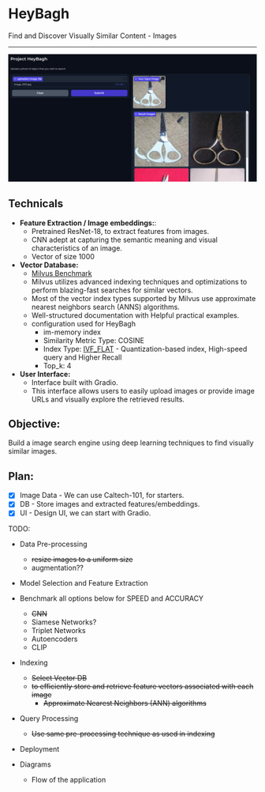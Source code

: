 # HeyBagh
Find and Discover Visually Similar Content - Images

---
![HeyBagh](https://github.com/MeAmarP/HeyBagh/blob/ce1f3925be0a35c4a33a63d8d2c4faef217ec5a9/assets/gradio_interface.png)


## Technicals
- **Feature Extraction / Image embeddings:**: 
  - Pretrained ResNet-18, to extract features from images. 
  - CNN adept at capturing the semantic meaning and visual characteristics of an image.
  - Vector of size 1000
- **Vector Database:**
  - [Milvus Benchmark](https://zilliz.com/vector-database-benchmark-tool?database=Milvus%2CWeaviateCloud%2CQdrantCloud&dataset=large&filter=none%2Clow%2Chigh)
  - Milvus utilizes advanced indexing techniques and optimizations to perform blazing-fast searches for similar vectors.
  - Most of the vector index types supported by Milvus use approximate nearest neighbors search (ANNS) algorithms. 
  - Well-structured documentation with Helpful practical examples.
  - configuration used for HeyBagh
    - im-memory index
    - Similarity Metric Type: COSINE
    - Index Type: [IVF_FLAT](https://zilliz.com/blog/Accelerating-Similarity-Search-on-Really-Big-Data-with-Vector-Indexing#ivf_flat-improves-speed-at-the-expense-of-accuracy-and-vice-versa) - Quantization-based index, High-speed query and Higher Recall
    - Top_k: 4
- **User Interface:**
  - Interface built with Gradio. 
  - This interface allows users to easily upload images or provide image URLs and visually explore the retrieved results.


## Objective:
Build a image search engine using deep learning techniques to find visually similar images.

## Plan:
- [x] Image Data - We can use Caltech-101, for starters.
- [X] DB - Store images and extracted features/embeddings.
- [X] UI - Design UI, we can start with Gradio.

TODO:
- Data Pre-processing
  - ~~resize images to a uniform size~~
  - augmentation??
- Model Selection and Feature Extraction
- Benchmark all options below for SPEED and ACCURACY
  - ~~CNN~~
  - Siamese Networks?
  - Triplet Networks
  - Autoencoders
  - CLIP
- Indexing
  - ~~Select Vector DB~~
  - ~~to efficiently store and retrieve feature vectors associated with each image~~
    - ~~Approximate Nearest Neighbors (ANN) algorithms~~
- Query Processing  
  - ~~Use same pre-processing technique as used in indexing~~

- Deployment
- Diagrams
  - Flow of the application
